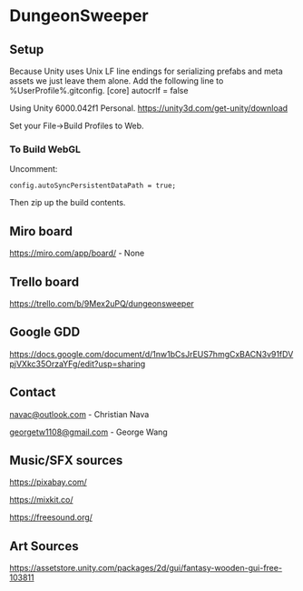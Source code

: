 # DungeonSweeper

## Setup
Because Unity uses Unix LF line endings for serializing prefabs and meta assets we just leave them alone. Add the following line to %UserProfile%\.gitconfig.
[core]
	autocrlf = false

Using Unity 6000.042f1 Personal. https://unity3d.com/get-unity/download

Set your File->Build Profiles to Web.

### To Build WebGL
Uncomment:
```
config.autoSyncPersistentDataPath = true;
```
Then zip up the build contents.

## Miro board
https://miro.com/app/board/ - None

## Trello board
https://trello.com/b/9Mex2uPQ/dungeonsweeper

## Google GDD
https://docs.google.com/document/d/1nw1bCsJrEUS7hmgCxBACN3v91fDVpjVXkc35OrzaYFg/edit?usp=sharing

## Contact
navac@outlook.com - Christian Nava

georgetw1108@gmail.com - George Wang

## Music/SFX sources
https://pixabay.com/

https://mixkit.co/

https://freesound.org/

## Art Sources
https://assetstore.unity.com/packages/2d/gui/fantasy-wooden-gui-free-103811